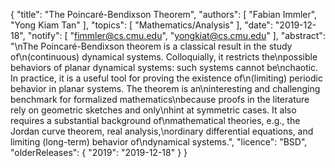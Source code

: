{
    "title": "The Poincaré-Bendixson Theorem",
    "authors": [
        "Fabian Immler",
        "Yong Kiam Tan"
    ],
    "topics": [
        "Mathematics/Analysis"
    ],
    "date": "2019-12-18",
    "notify": [
        "fimmler@cs.cmu.edu",
        "yongkiat@cs.cmu.edu"
    ],
    "abstract": "\nThe Poincaré-Bendixson theorem is a classical result in the study of\n(continuous) dynamical systems. Colloquially, it restricts the\npossible behaviors of planar dynamical systems: such systems cannot be\nchaotic. In practice, it is a useful tool for proving the existence of\n(limiting) periodic behavior in planar systems. The theorem is an\ninteresting and challenging benchmark for formalized mathematics\nbecause proofs in the literature rely on geometric sketches and only\nhint at symmetric cases. It also requires a substantial background of\nmathematical theories, e.g., the Jordan curve theorem, real analysis,\nordinary differential equations, and limiting (long-term) behavior of\ndynamical systems.",
    "licence": "BSD",
    "olderReleases": {
        "2019": "2019-12-18"
    }
}